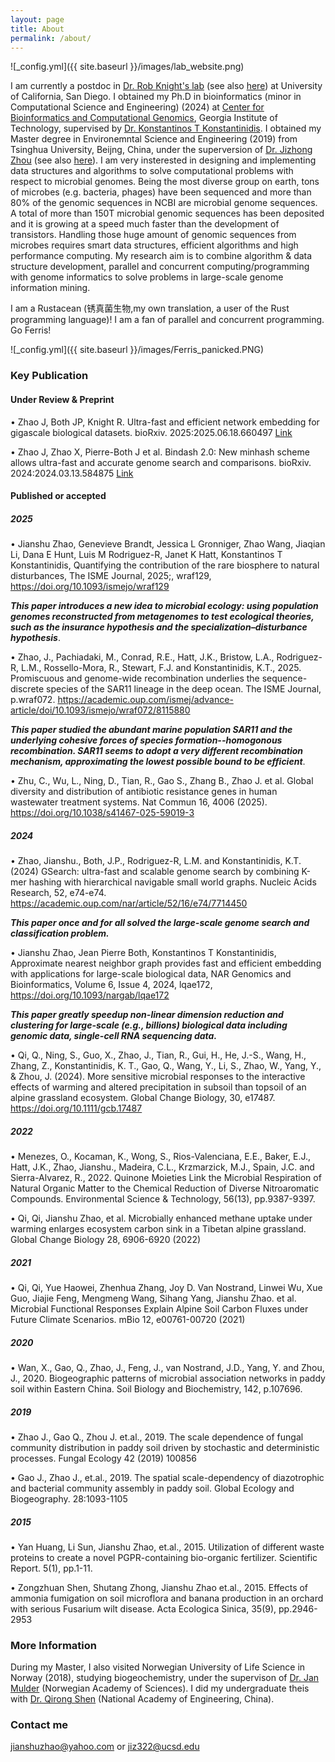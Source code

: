 ```yaml
---
layout: page
title: About
permalink: /about/
---
```


![_config.yml]({{ site.baseurl }}/images/lab_website.png)

I am currently a postdoc in [Dr. Rob Knight's lab](https://knightlab.ucsd.edu) (see also [here](https://www.nae.edu/312487/Dr-Rob-Knight)) at University of California, San Diego. I obtained my Ph.D in bioinformatics (minor in Computational Science and Engineering) (2024) at [Center for Bioinformatics and Computational Genomics](https://bioinformatics.gatech.edu), Georgia Institute of Technology, supervised by [Dr. Konstantinos T Konstantinidis](https://scholar.google.com/citations?user=cT7dxlYAAAAJ&hl=en&oi=sra). I obtained my Master degree in Environemntal Science and Engineering (2019) from Tsinghua University, Beijng, China, under the superversion of [Dr. Jizhong Zhou](https://www.ou.edu/cas/mpbio/people/faculty/zhou) (see also [here](https://www.nasonline.org/directory-entry/jizhong-zhou-nwkro9/)). I am very insterested in designing and implementing data structures and algorithms to solve computational problems with respect to microbial genomes. Being the most diverse group on earth, tons of microbes (e.g. bacteria, phages) have been sequenced and more than 80% of the genomic sequences in NCBI are microbial genome sequences. A total of more than 150T microbial genomic sequences has been deposited and it is growing at a speed much faster than the development of transistors. Handling those huge amount of genomic sequences from microbes requires smart data structures, efficient algorithms and high performance computing. My research aim is to combine algorithm & data structure development, parallel and concurrent computing/programming with genome informatics to solve problems in large-scale genome information mining.

I am a Rustacean (锈真菌生物,my own translation, a user of the Rust programming language)! I am a fan of parallel and concurrent programming. Go Ferris!

![_config.yml]({{ site.baseurl }}/images/Ferris_panicked.PNG)

### Key Publication

#### Under Review & Preprint
•	Zhao J, Both JP, Knight R. Ultra-fast and efficient network embedding for gigascale biological datasets. bioRxiv. 2025:2025.06.18.660497 [Link](https://doi.org/10.1101/2025.06.18.660497)

•	Zhao J, Zhao X, Pierre-Both J et al. Bindash 2.0: New minhash scheme allows ultra-fast and accurate genome search and comparisons. bioRxiv. 2024:2024.03.13.584875 [Link](https://www.biorxiv.org/content/10.1101/2024.03.13.584875v1)

#### Published or accepted 
##### 2025

•	Jianshu Zhao, Genevieve Brandt, Jessica L Gronniger, Zhao Wang, Jiaqian Li, Dana E Hunt, Luis M Rodriguez-R, Janet K Hatt, Konstantinos T Konstantinidis, Quantifying the contribution of the rare biosphere to natural disturbances, The ISME Journal, 2025;, wraf129, https://doi.org/10.1093/ismejo/wraf129

***This paper introduces a new idea to microbial ecology: using population genomes reconstructed from metagenomes to test ecological theories, such as the insurance hypothesis and the specialization–disturbance hypothesis***. 


•	Zhao, J., Pachiadaki, M., Conrad, R.E., Hatt, J.K., Bristow, L.A., Rodriguez-R, L.M., Rossello-Mora, R., Stewart, F.J. and Konstantinidis, K.T., 2025. Promiscuous and genome-wide recombination underlies the sequence-discrete species of the SAR11 lineage in the deep ocean. The ISME Journal, p.wraf072. https://academic.oup.com/ismej/advance-article/doi/10.1093/ismejo/wraf072/8115880 

***This paper studied the abundant marine population SAR11 and the underlying cohesive forces of species formation--homogonous recombination. SAR11 seems to adopt a very different recombination mechanism, approximating the lowest possible bound to be efficient***. 

•	Zhu, C., Wu, L., Ning, D., Tian, R., Gao S., Zhang B., Zhao J. et al. Global diversity and distribution of antibiotic resistance genes in human wastewater treatment systems. Nat Commun 16, 4006 (2025). https://doi.org/10.1038/s41467-025-59019-3 

##### 2024
•	Zhao, Jianshu., Both, J.P., Rodriguez-R, L.M. and Konstantinidis, K.T. (2024) GSearch: ultra-fast and scalable genome search by combining K-mer hashing with hierarchical navigable small world graphs. Nucleic Acids Research, 52, e74-e74.  https://academic.oup.com/nar/article/52/16/e74/7714450 

***This paper once and for all solved the large-scale genome search and classification problem.***

•	Jianshu Zhao, Jean Pierre Both, Konstantinos T Konstantinidis, Approximate nearest neighbor graph provides fast and efficient embedding with applications for large-scale biological data, NAR Genomics and Bioinformatics, Volume 6, Issue 4, 2024, lqae172, https://doi.org/10.1093/nargab/lqae172

***This paper greatly speedup non-linear dimension reduction and clustering for large-scale (e.g., billions) biological data including genomic data, single-cell RNA sequencing data.***

•	Qi, Q., Ning, S., Guo, X., Zhao, J., Tian, R., Gui, H., He, J.-S., Wang, H., Zhang, Z., Konstantinidis, K. T., Gao, Q., Wang, Y., Li, S., Zhao, W., Yang, Y., & Zhou, J. (2024). More sensitive microbial responses to the interactive effects of warming and altered precipitation in subsoil than topsoil of an alpine grassland ecosystem. Global Change Biology, 30, e17487. https://doi.org/10.1111/gcb.17487

##### 2022
•	Menezes, O., Kocaman, K., Wong, S., Rios-Valenciana, E.E., Baker, E.J., Hatt, J.K., Zhao, Jianshu., Madeira, C.L., Krzmarzick, M.J., Spain, J.C. and Sierra-Alvarez, R., 2022. Quinone Moieties Link the Microbial Respiration of Natural Organic Matter to the Chemical Reduction of Diverse Nitroaromatic Compounds. Environmental Science & Technology, 56(13), pp.9387-9397.

•	Qi, Qi, Jianshu Zhao, et al. Microbially enhanced methane uptake under warming enlarges ecosystem carbon sink in a Tibetan alpine grassland. Global Change Biology 28, 6906-6920 (2022)

##### 2021
•	Qi, Qi, Yue Haowei, Zhenhua Zhang, Joy D. Van Nostrand, Linwei Wu, Xue Guo, Jiajie Feng, Mengmeng Wang, Sihang Yang, Jianshu Zhao. et al. Microbial Functional Responses Explain Alpine Soil Carbon Fluxes under Future Climate Scenarios. mBio 12, e00761-00720 (2021)

##### 2020
•	Wan, X., Gao, Q., Zhao, J., Feng, J., van Nostrand, J.D., Yang, Y. and Zhou, J., 2020. Biogeographic patterns of microbial association networks in paddy soil within Eastern China. Soil Biology and Biochemistry, 142, p.107696.

##### 2019
•	Zhao J., Gao Q., Zhou J. et.al., 2019. The scale dependence of fungal community distribution in paddy soil driven by stochastic and deterministic processes. Fungal Ecology 42 (2019) 100856


•	Gao J., Zhao J., et.al., 2019. The spatial scale-dependency of diazotrophic and bacterial community assembly in paddy soil. Global Ecology and Biogeography. 28:1093-1105

##### 2015
•	Yan Huang, Li Sun, Jianshu Zhao, et.al., 2015. Utilization of different waste proteins to create a novel PGPR-containing bio-organic fertilizer. Scientific Report. 5(1), pp.1-11.


•	Zongzhuan Shen, Shutang Zhong, Jianshu Zhao et.al., 2015. Effects of ammonia fumigation on soil microflora and banana production in an orchard with serious Fusarium wilt disease. Acta Ecologica Sinica, 35(9), pp.2946-2953




### More Information

During my Master, I also visited Norwegian University of Life Science in Norway (2018), studying biogeochemistry, under the supervison of [Dr. Jan Mulder](https://www.nmbu.no/en/about/employees/jan-mulder) (Norwegian Academy of Sciences). I did my undergraduate theis with [Dr. Qirong Shen](http://faculty.njau.edu.cn/shenqirong/en/index.htm) (National Academy of Engineering, China).


### Contact me

[jianshuzhao@yahoo.com](mailto:jianshuzhao@yahoo.com) or [jiz322@ucsd.edu](mailto:jiz322@ucsd.edu)
